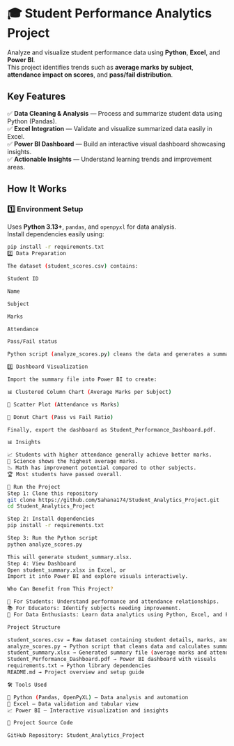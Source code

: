 # 🎓 Student Performance Analytics Project
Analyze and visualize student performance data using **Python**, **Excel**, and **Power BI**.  
This project identifies trends such as **average marks by subject**, **attendance impact on scores**, and **pass/fail distribution**.
##  Key Features

✅ **Data Cleaning & Analysis** — Process and summarize student data using Python (Pandas).  
✅ **Excel Integration** — Validate and visualize summarized data easily in Excel.  
✅ **Power BI Dashboard** — Build an interactive visual dashboard showcasing insights.  
✅ **Actionable Insights** — Understand learning trends and improvement areas.

##  How It Works

### 1️⃣ Environment Setup
Uses **Python 3.13+**, `pandas`, and `openpyxl` for data analysis.  
Install dependencies easily using:
```bash
pip install -r requirements.txt
2️⃣ Data Preparation

The dataset (student_scores.csv) contains:

Student ID

Name

Subject

Marks

Attendance

Pass/Fail status

Python script (analyze_scores.py) cleans the data and generates a summary (student_summary.xlsx) showing average marks and attendance per subject.

3️⃣ Dashboard Visualization

Import the summary file into Power BI to create:

📊 Clustered Column Chart (Average Marks per Subject)

🎯 Scatter Plot (Attendance vs Marks)

🍩 Donut Chart (Pass vs Fail Ratio)

Finally, export the dashboard as Student_Performance_Dashboard.pdf.

📊 Insights

📈 Students with higher attendance generally achieve better marks.
📘 Science shows the highest average marks.
📉 Math has improvement potential compared to other subjects.
🏆 Most students have passed overall.

🚀 Run the Project
Step 1: Clone this repository
git clone https://github.com/Sahana174/Student_Analytics_Project.git
cd Student_Analytics_Project

Step 2: Install dependencies
pip install -r requirements.txt

Step 3: Run the Python script
python analyze_scores.py

This will generate student_summary.xlsx.
Step 4: View Dashboard
Open student_summary.xlsx in Excel, or
Import it into Power BI and explore visuals interactively.

Who Can Benefit from This Project?

🎯 For Students: Understand performance and attendance relationships.
📚 For Educators: Identify subjects needing improvement.
💼 For Data Enthusiasts: Learn data analytics using Python, Excel, and Power BI.

Project Structure

student_scores.csv → Raw dataset containing student details, marks, and attendance
analyze_scores.py → Python script that cleans data and calculates summaries
student_summary.xlsx → Generated summary file (average marks and attendance)
Student_Performance_Dashboard.pdf → Power BI dashboard with visuals
requirements.txt → Python library dependencies
README.md → Project overview and setup guide

🛠️ Tools Used

🐍 Python (Pandas, OpenPyXL) – Data analysis and automation
📘 Excel – Data validation and tabular view
📈 Power BI – Interactive visualization and insights

🔗 Project Source Code

GitHub Repository: Student_Analytics_Project
